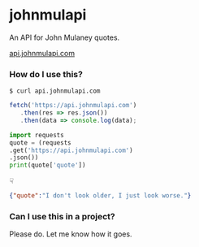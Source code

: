 # johnmulapi
An API for John Mulaney quotes.  
  
[api.johnmulapi.com](https://api.johnmulapi.com)

### How do I use this?

```shell
$ curl api.johnmulapi.com
```
```javascript
fetch('https://api.johnmulapi.com')
   .then(res => res.json())
   .then(data => console.log(data);
```
```python
import requests
quote = (requests
.get('https://api.johnmulapi.com')
.json())
print(quote['quote'])
```
☟
```json
{"quote":"I don't look older, I just look worse."}
```

### Can I use this in a project?
Please do. Let me know how it goes.
